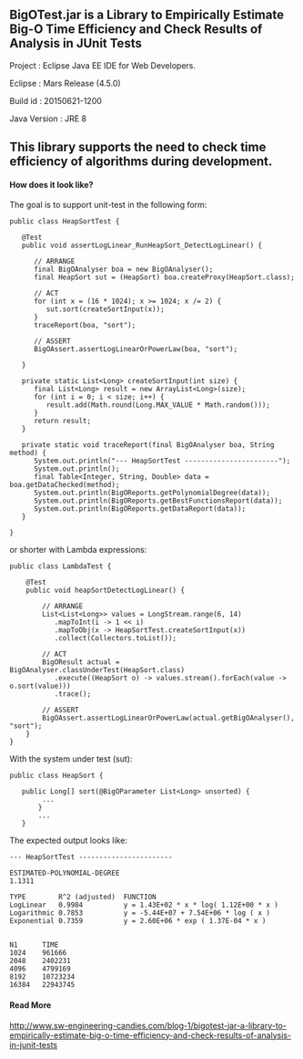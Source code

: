 BigOTest.jar is a Library to Empirically Estimate Big-O Time Efficiency and Check Results of Analysis in JUnit Tests
--------------------------------------------------------------------------------------------------------------------

Project : Eclipse Java EE IDE for Web Developers.

Eclipse : Mars Release (4.5.0)

Build id : 20150621-1200

Java Version : JRE 8

This library supports the need to check time efficiency of algorithms during development. 
-----------------------------------------------------------------------------------------

#### How does it look like?

The goal is to support unit-test in the following form:

	public class HeapSortTest {
	
	   @Test
	   public void assertLogLinear_RunHeapSort_DetectLogLinear() {
	
	      // ARRANGE
	      final BigOAnalyser boa = new BigOAnalyser();
	      final HeapSort sut = (HeapSort) boa.createProxy(HeapSort.class);

	      // ACT
	      for (int x = (16 * 1024); x >= 1024; x /= 2) {
	         sut.sort(createSortInput(x));
	      }
	      traceReport(boa, "sort");
	
	      // ASSERT
	      BigOAssert.assertLogLinearOrPowerLaw(boa, "sort");
	
	   }
	
	   private static List<Long> createSortInput(int size) {
	      final List<Long> result = new ArrayList<Long>(size);
	      for (int i = 0; i < size; i++) {
	         result.add(Math.round(Long.MAX_VALUE * Math.random()));
	      }
	      return result;
	   }
	
	   private static void traceReport(final BigOAnalyser boa, String method) {
	      System.out.println("--- HeapSortTest -----------------------");
	      System.out.println();
	      final Table<Integer, String, Double> data = boa.getDataChecked(method);
	      System.out.println(BigOReports.getPolynomialDegree(data));
	      System.out.println(BigOReports.getBestFunctionsReport(data));
	      System.out.println(BigOReports.getDataReport(data));
	   }
	
	}
	
or shorter with Lambda expressions:

    public class LambdaTest {

        @Test
        public void heapSortDetectLogLinear() {
	
            // ARRANGE
            List<List<Long>> values = LongStream.range(6, 14) 
	           .mapToInt(i -> 1 << i) 
	           .mapToObj(x -> HeapSortTest.createSortInput(x)) 
	           .collect(Collectors.toList());
	
            // ACT
            BigOResult actual = BigOAnalyser.classUnderTest(HeapSort.class) 
	           .execute((HeapSort o) -> values.stream().forEach(value -> o.sort(value))) 
	           .trace();
	
            // ASSERT
            BigOAssert.assertLogLinearOrPowerLaw(actual.getBigOAnalyser(), "sort");
        }
    } 	
	
With the system under test (sut):

	public class HeapSort {
	
	   public Long[] sort(@BigOParameter List<Long> unsorted) {
			...		
		   }
		   ...
	   }

	
The expected output looks like:


	--- HeapSortTest -----------------------
	
	ESTIMATED-POLYNOMIAL-DEGREE
	1.1311
	
	TYPE      	R^2 (adjusted)	FUNCTION
	LogLinear	0.9984  		y = 1.43E+02 * x * log( 1.12E+00 * x )
	Logarithmic	0.7853  		y = -5.44E+07 + 7.54E+06 * log ( x )
	Exponential	0.7359  		y = 2.60E+06 * exp ( 1.37E-04 * x )
	
	
	N1		TIME
	1024	961666
	2048	2402231
	4096	4799169
	8192	10723234
	16384	22943745


#### Read More
http://www.sw-engineering-candies.com/blog-1/bigotest-jar-a-library-to-empirically-estimate-big-o-time-efficiency-and-check-results-of-analysis-in-junit-tests

